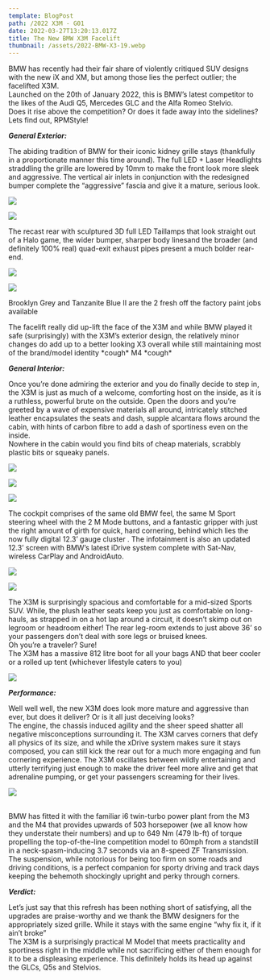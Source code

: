 ```yaml
---
template: BlogPost
path: /2022 X3M - G01
date: 2022-03-27T13:20:13.017Z
title: The New BMW X3M Facelift
thumbnail: /assets/2022-BMW-X3-19.webp
---
```

BMW has recently had their fair share of violently critiqued SUV designs with the new iX and XM, but among those lies the perfect outlier; the facelifted X3M.\
Launched on the 20th of January 2022, this is BMW’s latest competitor to the likes of the Audi Q5, Mercedes GLC and the Alfa Romeo Stelvio.\
Does it rise above the competition? Or does it fade away into the sidelines?\
Lets find out, RPMStyle!

***General Exterior:***

The abiding tradition of BMW for their iconic kidney grille stays (thankfully in a proportionate manner this time around). The full LED + Laser Headlights straddling the grille are lowered by 10mm to make the front look more sleek and aggressive. The vertical air inlets in conjunction with the redesigned bumper complete the “aggressive” fascia and give it a mature, serious look.

![](/assets/2022-BMW-X3-55.jpg)

![](/assets/2022-BMW-X3-30.webp)

The recast rear with sculptured 3D full LED Taillamps that look straight out of a Halo game, the wider bumper, sharper body linesand the broader (and definitely 100% real) quad-exit exhaust pipes present a much bolder rear-end.

![](/assets/2022-BMW-X3-28.jpg)

![](/assets/2022-BMW-X3-26.jpg)

Brooklyn Grey and Tanzanite Blue II are the 2 fresh off the factory paint jobs available

The facelift really did up-lift the face of the X3M and while BMW played it safe (surprisingly) with the X3M’s exterior design, the relatively minor changes do add up to a better looking X3 overall while still maintaining most of the brand/model identity \*cough\* M4 \*cough\*

***General Interior:***

Once you’re done admiring the exterior and you do finally decide to step in, the X3M is just as much of a welcome, comforting host on the inside, as it is a ruthless, powerful brute on the outside. Open the doors and you’re greeted by a wave of expensive materials all around, intricately stitched leather encapsulates the seats and dash, supple alcantara flows around the cabin, with hints of carbon fibre to add a dash of sportiness even on the inside.\
Nowhere in the cabin would you find bits of cheap materials, scrabbly plastic bits or squeaky panels.

![](/assets/2022-BMW-X3-62.webp)

![](/assets/2022-BMW-X3-63.webp)

![](/assets/2022-BMW-X3-61.webp)

The cockpit comprises of the same old BMW feel, the same M Sport steering wheel with the 2 M Mode buttons, and a fantastic gripper with just the right amount of girth for quick, hard cornering, behind which lies the now fully digital 12.3’ gauge cluster . The infotainment is also an updated 12.3’ screen with BMW’s latest iDrive system complete with Sat-Nav, wireless CarPlay and AndroidAuto.

![](/assets/2022-BMW-X3-35.webp)

![](/assets/2022-bmw-x3-sdrive-30i-xline-suv-air-vents.webp)

The X3M is surprisingly spacious and comfortable for a mid-sized Sports SUV. While, the plush leather seats keep you just as comfortable on long-hauls, as strapped in on a hot lap around a circuit, it doesn’t skimp out on legroom or headroom either! The rear leg-room extends to just above 36’ so your passengers don’t deal with sore legs or bruised knees.\
Oh you’re a traveler? Sure!\
The X3M has a massive 812 litre boot for all your bags AND that beer cooler or a rolled up tent (whichever lifestyle caters to you)

![](/assets/2022-bmw-x3-sdrive-30i-xline-suv-trunk.png)

***Performance:***

Well well well, the new X3M does look more mature and aggressive than ever, but does it deliver? Or is it all just deceiving looks?\
The engine, the chassis induced agility and the sheer speed shatter all negative misconceptions surrounding it. The X3M carves corners that defy all physics of its size, and while the xDrive system makes sure it stays composed, you can still kick the rear out for a much more engaging and fun cornering experience. The X3M oscillates between wildly entertaining and utterly terrifying just enough to make the driver feel more alive and get that adrenaline pumping, or get your passengers screaming for their lives.

![](/assets/2022-bmw-x3-sdrive-30i-xline-suv-engine.webp)

\
BMW has fitted it with the familiar i6 twin-turbo power plant from the M3 and the M4 that provides upwards of 503 horsepower (we all know how they understate their numbers) and up to 649 Nm (479 lb-ft) of torque propelling the top-of-the-line competition model to 60mph from a standstill in a neck-spasm-inducing 3.7 seconds via an 8-speed ZF Transmission.\
The suspension, while notorious for being too firm on some roads and driving conditions, is a perfect companion for sporty driving and track days keeping the behemoth shockingly upright and perky through corners.

***Verdict:***

Let’s just say that this refresh has been nothing short of satisfying, all the upgrades are praise-worthy and we thank the BMW designers for the appropriately sized grille. While it stays with the same engine “why fix it, if it ain’t broke”\
The X3M is a surprisingly practical M Model that meets practicality and sportiness right in the middle while not sacrificing either of them enough for it to be a displeasing experience. This definitely holds its head up against the GLCs, Q5s and Stelvios.
